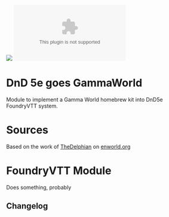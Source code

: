 ![](https://img.shields.io/badge/Foundry-v0.10.288-informational)
![Latest Release Download Count](https://img.shields.io/github/downloads/thefehr/dnd5egoesgammaworld/latest/module.zip)

<!--- Forge Bazaar Install % Badge -->
<!--- replace <your-module-name> with the `name` in your manifest -->
<!--- ![Forge Installs](https://img.shields.io/badge/dynamic/json?label=Forge%20Installs&query=package.installs&suffix=%25&url=https%3A%2F%2Fforge-vtt.com%2Fapi%2Fbazaar%2Fpackage%2F<your-module-name>&colorB=4aa94a) -->

# DnD 5e goes GammaWorld
Module to implement a Gamma World homebrew kit into DnD5e FoundryVTT system.

# Sources
Based on the work of [TheDelphian](https://www.enworld.org/members/thedelphian.7022317/) on [enworld.org](https://www.enworld.org/threads/5e-compatible-gamma-world.674121/)

# FoundryVTT Module

Does something, probably

## Changelog
